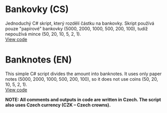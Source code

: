 # Bankovky (CS)
Jednoduchý C# skript, který rozdělí částku na bankovky. Skript používá pouze "papírové" bankovky (5000, 2000, 1000, 500, 200, 100), tudíž nepoužívá mince (50, 20, 10, 5, 2, 1).
<br>
<a href="Bankovky/Bankovky/Program.cs">View code</a>

# Banknotes (EN)
This simple C# script divides the amount into banknotes. It uses only paper notes (5000, 2000, 1000, 500, 200, 100), so it does not use coins (50, 20, 10, 5, 2, 1).
<br>
<a href="Bankovky/Bankovky/Program.cs">View code</a>

<b>NOTE: All comments and outputs in code are written in Czech. The script also uses Czech currency (CZK – Czech crowns).</b>
